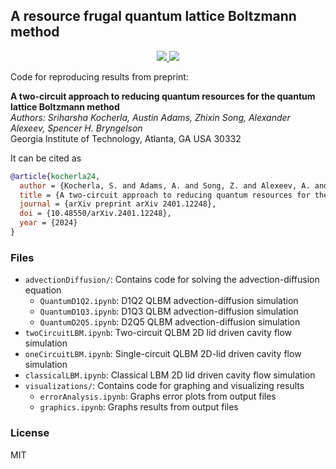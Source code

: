 ## A resource frugal quantum lattice Boltzmann method

<p align="center"> 
<a href="https://lbesson.mit-license.org/">
  <img src="https://img.shields.io/badge/License-MIT-blue.svg" />
</a>
<a href="http://doi.org/10.48550/arXiv.2401.12248">
  <img src="http://img.shields.io/badge/DOI-10.48550/arXiv.2401.12248-B31B1B.svg" />
</a>
</p>

Code for reproducing results from preprint:

__A two-circuit approach to reducing quantum resources for the quantum lattice Boltzmann method__  
_Authors: Sriharsha Kocherla, Austin Adams, Zhixin Song, Alexander Alexeev, Spencer H. Bryngelson_  
Georgia Institute of Technology, Atlanta, GA USA 30332

It can be cited as
```bibtex
@article{kocherla24,
  author = {Kocherla, S. and Adams, A. and Song, Z. and Alexeev, A. and Bryngelson, S. H.},
  title = {A two-circuit approach to reducing quantum resources for the quantum lattice {B}oltzmann method},
  journal = {arXiv preprint arXiv 2401.12248},
  doi = {10.48550/arXiv.2401.12248},
  year = {2024}
}
```

### Files
 * `advectionDiffusion/`: Contains code for solving the advection-diffusion equation
   * `QuantumD1Q2.ipynb`: D1Q2 QLBM advection-diffusion simulation
   * `QuantumD1Q3.ipynb`: D1Q3 QLBM advection-diffusion simulation
   * `QuantumD2Q5.ipynb`: D2Q5 QLBM advection-diffusion simulation
 * `twoCircuitLBM.ipynb`: Two-circuit QLBM 2D lid driven cavity flow simulation
 * `oneCircuitLBM.ipynb`: Single-circuit QLBM 2D-lid driven cavity flow simulation
 * `classicalLBM.ipynb`: Classical LBM 2D lid driven cavity flow simulation
 * `visualizations/`: Contains code for graphing and visualizing results
   * `errorAnalysis.ipynb`: Graphs error plots from output files
   * `graphics.ipynb`: Graphs results from output files

### License

MIT
